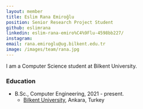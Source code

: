 ```yaml
---
layout: member
title: Eslim Rana Emiroğlu
position: Senior Research Project Student
github: eslimrana
linkedin: eslim-rana-emiro%C4%9Flu-4598bb227/
instagram: 
email: rana.emiroglu@ug.bilkent.edu.tr
image: /images/team/rana.jpg
---
```


I am a Computer Science student at Bilkent University.

### Education

- B.Sc., Computer Engineering, 2021 - present.
  - [Bilkent University](http://www.cs.bilkent.edu.tr/), Ankara, Turkey
